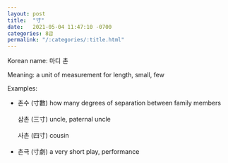 ```yaml
---
layout: post
title:  "寸"
date:   2021-05-04 11:47:10 -0700
categories: 8급
permalink: "/:categories/:title.html"
---
```


Korean name: 마디 촌

Meaning: a unit of measurement for length, small, few

Examples:
* 촌수 (寸數) how many degrees of separation between family members <br><br>
  삼촌 (三寸) uncle, paternal uncle <br><br>
  사촌 (四寸) cousin <br><br>
* 촌극 (寸劇) a very short play, performance <br><br>


